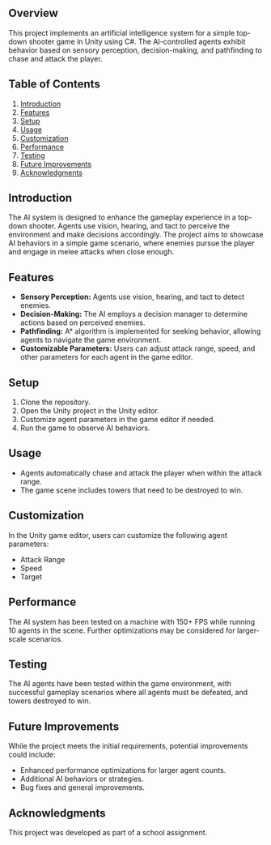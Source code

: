 ## Overview

This project implements an artificial intelligence system for a simple top-down shooter game in Unity using C#. The AI-controlled agents exhibit behavior based on sensory perception, decision-making, and pathfinding to chase and attack the player.

## Table of Contents

1. [Introduction](#introduction)
2. [Features](#features)
3. [Setup](#setup)
4. [Usage](#usage)
5. [Customization](#customization)
6. [Performance](#performance)
7. [Testing](#testing)
8. [Future Improvements](#future-improvements)
9. [Acknowledgments](#acknowledgments)

## Introduction

The AI system is designed to enhance the gameplay experience in a top-down shooter. Agents use vision, hearing, and tact to perceive the environment and make decisions accordingly. The project aims to showcase AI behaviors in a simple game scenario, where enemies pursue the player and engage in melee attacks when close enough.

## Features

- **Sensory Perception:** Agents use vision, hearing, and tact to detect enemies.
- **Decision-Making:** The AI employs a decision manager to determine actions based on perceived enemies.
- **Pathfinding:** A* algorithm is implemented for seeking behavior, allowing agents to navigate the game environment.
- **Customizable Parameters:** Users can adjust attack range, speed, and other parameters for each agent in the game editor.

## Setup

1. Clone the repository.
2. Open the Unity project in the Unity editor.
3. Customize agent parameters in the game editor if needed.
4. Run the game to observe AI behaviors.

## Usage

- Agents automatically chase and attack the player when within the attack range.
- The game scene includes towers that need to be destroyed to win.

## Customization

In the Unity game editor, users can customize the following agent parameters:

- Attack Range
- Speed
- Target

## Performance

The AI system has been tested on a machine with 150+ FPS while running 10 agents in the scene. Further optimizations may be considered for larger-scale scenarios.

## Testing

The AI agents have been tested within the game environment, with successful gameplay scenarios where all agents must be defeated, and towers destroyed to win.

## Future Improvements

While the project meets the initial requirements, potential improvements could include:

- Enhanced performance optimizations for larger agent counts.
- Additional AI behaviors or strategies.
- Bug fixes and general improvements.

## Acknowledgments

This project was developed as part of a school assignment.

